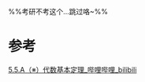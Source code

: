
%%考研不考这个...跳过咯~%%
# 参考
[5.5.A（※）代数基本定理\_哔哩哔哩\_bilibili](https://www.bilibili.com/video/BV1nf4y1n7P1?p=59&vd_source=495dcbac187477e6b86d1fab4d4762a7)
